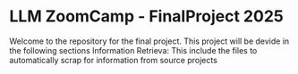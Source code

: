 # LLM ZoomCamp - FinalProject 2025

Welcome to the repository for the final project. This project will be devide in the following sections
Information Retrieva: This include the files to automatically scrap for information from source projects

